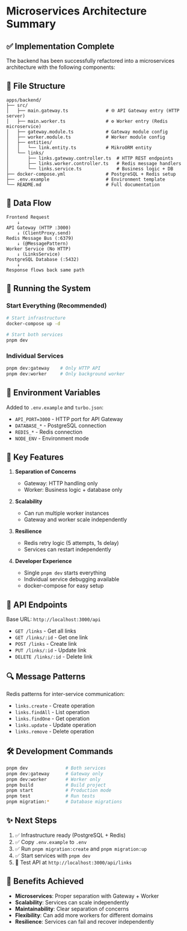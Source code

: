 # Microservices Architecture Summary

## ✅ Implementation Complete

The backend has been successfully refactored into a microservices architecture with the following components:

## 📁 File Structure

```
apps/backend/
├── src/
│   ├── main.gateway.ts              # 🌐 API Gateway entry (HTTP server)
│   ├── main.worker.ts               # ⚙️ Worker entry (Redis microservice)
│   ├── gateway.module.ts            # Gateway module config
│   ├── worker.module.ts             # Worker module config
│   ├── entities/
│   │   └── link.entity.ts           # MikroORM entity
│   └── links/
│       ├── links.gateway.controller.ts  # HTTP REST endpoints
│       ├── links.worker.controller.ts   # Redis message handlers
│       └── links.service.ts             # Business logic + DB
├── docker-compose.yml               # PostgreSQL + Redis setup
├── .env.example                     # Environment template
└── README.md                        # Full documentation
```

## 🔄 Data Flow

```
Frontend Request
    ↓
API Gateway (HTTP :3000)
    ↓ (ClientProxy.send)
Redis Message Bus (:6379)
    ↓ (@MessagePattern)
Worker Service (No HTTP)
    ↓ (LinksService)
PostgreSQL Database (:5432)
    ↓
Response flows back same path
```

## 🚀 Running the System

### Start Everything (Recommended)

```bash
# Start infrastructure
docker-compose up -d

# Start both services
pnpm dev
```

### Individual Services

```bash
pnpm dev:gateway    # Only HTTP API
pnpm dev:worker     # Only background worker
```

## 🔌 Environment Variables

Added to `.env.example` and `turbo.json`:

- `API_PORT=3000` - HTTP port for API Gateway
- `DATABASE_*` - PostgreSQL connection
- `REDIS_*` - Redis connection
- `NODE_ENV` - Environment mode

## 📝 Key Features

1. **Separation of Concerns**
   - Gateway: HTTP handling only
   - Worker: Business logic + database only

2. **Scalability**
   - Can run multiple worker instances
   - Gateway and worker scale independently

3. **Resilience**
   - Redis retry logic (5 attempts, 1s delay)
   - Services can restart independently

4. **Developer Experience**
   - Single `pnpm dev` starts everything
   - Individual service debugging available
   - docker-compose for easy setup

## 📡 API Endpoints

Base URL: `http://localhost:3000/api`

- `GET /links` - Get all links
- `GET /links/:id` - Get one link
- `POST /links` - Create link
- `PUT /links/:id` - Update link
- `DELETE /links/:id` - Delete link

## 🔍 Message Patterns

Redis patterns for inter-service communication:

- `links.create` - Create operation
- `links.findAll` - List operation
- `links.findOne` - Get operation
- `links.update` - Update operation
- `links.remove` - Delete operation

## 🛠️ Development Commands

```bash
pnpm dev              # Both services
pnpm dev:gateway      # Gateway only
pnpm dev:worker       # Worker only
pnpm build            # Build project
pnpm start            # Production mode
pnpm test             # Run tests
pnpm migration:*      # Database migrations
```

## ✨ Next Steps

1. ✅ Infrastructure ready (PostgreSQL + Redis)
2. ✅ Copy `.env.example` to `.env`
3. ✅ Run `pnpm migration:create` and `pnpm migration:up`
4. ✅ Start services with `pnpm dev`
5. 🎯 Test API at `http://localhost:3000/api/links`

## 🎉 Benefits Achieved

- **Microservices**: Proper separation with Gateway + Worker
- **Scalability**: Services can scale independently
- **Maintainability**: Clear separation of concerns
- **Flexibility**: Can add more workers for different domains
- **Resilience**: Services can fail and recover independently
